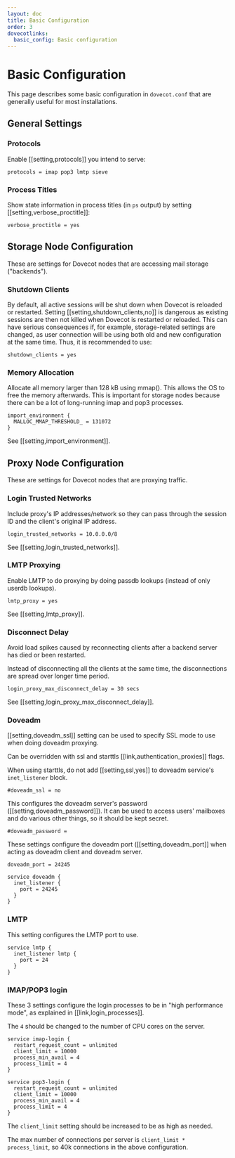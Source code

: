 ```yaml
---
layout: doc
title: Basic Configuration
order: 3
dovecotlinks:
  basic_config: Basic configuration
---
```


# Basic Configuration

This page describes some basic configuration in `dovecot.conf` that are
generally useful for most installations.

## General Settings

### Protocols

Enable [[setting,protocols]] you intend to serve:

```
protocols = imap pop3 lmtp sieve
```

### Process Titles

Show state information in process titles (in `ps` output) by setting
[[setting,verbose_proctitle]]:

```
verbose_proctitle = yes
```

## Storage Node Configuration

These are settings for Dovecot nodes that are accessing mail storage
("backends").

### Shutdown Clients

By default, all active sessions will be shut down when Dovecot is reloaded or
restarted. Setting [[setting,shutdown_clients,no]] is dangerous as existing
sessions are then not killed when Dovecot is restarted or reloaded. This can
have serious consequences if, for example, storage-related settings are
changed, as user connection will be using both old and new configuration at
the same time. Thus, it is recommended to use:

```
shutdown_clients = yes
```

### Memory Allocation

Allocate all memory larger than 128 kB using mmap(). This allows the OS to
free the memory afterwards. This is important for storage nodes because
there can be a lot of long-running imap and pop3 processes.

```[dovecot.conf]
import_environment {
  MALLOC_MMAP_THRESHOLD_ = 131072
}
```

See [[setting,import_environment]].

## Proxy Node Configuration

These are settings for Dovecot nodes that are proxying traffic.

### Login Trusted Networks

Include proxy's IP addresses/network so they can pass through the
session ID and the client's original IP address.

```
login_trusted_networks = 10.0.0.0/8
```

See [[setting,login_trusted_networks]].

### LMTP Proxying

Enable LMTP to do proxying by doing passdb lookups (instead of only
userdb lookups).

```
lmtp_proxy = yes
```

See [[setting,lmtp_proxy]].

### Disconnect Delay

Avoid load spikes caused by reconnecting clients after a backend server has
died or been restarted.

Instead of disconnecting all the clients at the same time, the
disconnections are spread over longer time period.

```
login_proxy_max_disconnect_delay = 30 secs
```

See [[setting,login_proxy_max_disconnect_delay]].

### Doveadm

[[setting,doveadm_ssl]] setting can be used to specify SSL mode to use
when doing doveadm proxying.

Can be overridden with ssl and starttls [[link,authentication_proxies]] flags.

When using starttls, do not add [[setting,ssl,yes]] to doveadm service's
`inet_listener` block.

```
#doveadm_ssl = no
```

This configures the doveadm server's password ([[setting,doveadm_password]]).
It can be used to access users' mailboxes and do various other things, so
it should be kept secret.

```
#doveadm_password =
```

These settings configure the doveadm port ([[setting,doveadm_port]] when
acting as doveadm client and doveadm server.

```
doveadm_port = 24245

service doveadm {
  inet_listener {
    port = 24245
  }
}
```

### LMTP

This setting configures the LMTP port to use.

```
service lmtp {
  inet_listener lmtp {
    port = 24
  }
}
```

### IMAP/POP3 login

These 3 settings configure the login processes to be in
"high performance mode", as explained in [[link,login_processes]].

The `4` should be changed to the number of CPU cores on the server.

```
service imap-login {
  restart_request_count = unlimited
  client_limit = 10000
  process_min_avail = 4
  process_limit = 4
}

service pop3-login {
  restart_request_count = unlimited
  client_limit = 10000
  process_min_avail = 4
  process_limit = 4
}
```

The `client_limit` setting should be increased to be as high as needed.

The max number of connections per server is `client_limit * process_limit`,
so 40k connections in the above configuration.
